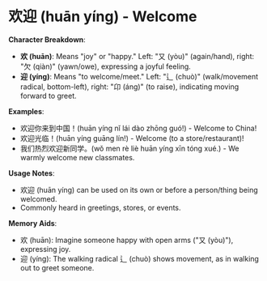 # **欢迎 (huān yíng) - Welcome**

**Character Breakdown**:  
- **欢 (huān)**: Means "joy" or "happy." Left: "又 (yòu)" (again/hand), right: "欠 (qiàn)" (yawn/owe), expressing a joyful feeling.  
- **迎 (yíng)**: Means "to welcome/meet." Left: "辶 (chuò)" (walk/movement radical, bottom-left), right: "卬 (áng)" (to raise), indicating moving forward to greet.

**Examples**:  
- 欢迎你来到中国！(huān yíng nǐ lái dào zhōng guó!) - Welcome to China!  
- 欢迎光临！(huān yíng guāng lín!) - Welcome (to a store/restaurant)!  
- 我们热烈欢迎新同学。(wǒ men rè liè huān yíng xīn tóng xué.) - We warmly welcome new classmates.

**Usage Notes**:  
- 欢迎 (huān yíng) can be used on its own or before a person/thing being welcomed.  
- Commonly heard in greetings, stores, or events.

**Memory Aids**:  
- 欢 (huān): Imagine someone happy with open arms ("又 (yòu)"), expressing joy.  
- 迎 (yíng): The walking radical 辶 (chuò) shows movement, as in walking out to greet someone.